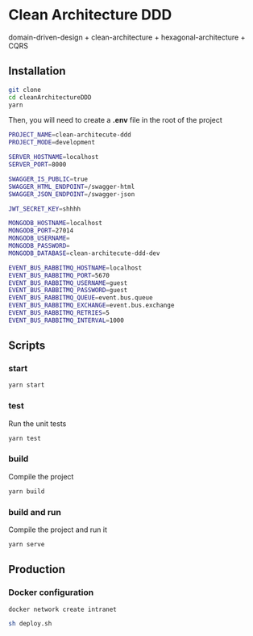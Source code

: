 # Clean Architecture DDD

domain-driven-design + clean-architecture + hexagonal-architecture + CQRS

## Installation

```bash
git clone 
cd cleanArchitectureDDD
yarn
```

Then, you will need to create a **.env** file in the root of the project

```bash
PROJECT_NAME=clean-architecute-ddd
PROJECT_MODE=development

SERVER_HOSTNAME=localhost
SERVER_PORT=8000

SWAGGER_IS_PUBLIC=true
SWAGGER_HTML_ENDPOINT=/swagger-html
SWAGGER_JSON_ENDPOINT=/swagger-json

JWT_SECRET_KEY=shhhh

MONGODB_HOSTNAME=localhost
MONGODB_PORT=27014
MONGODB_USERNAME=
MONGODB_PASSWORD=
MONGODB_DATABASE=clean-architecute-ddd-dev

EVENT_BUS_RABBITMQ_HOSTNAME=localhost
EVENT_BUS_RABBITMQ_PORT=5670
EVENT_BUS_RABBITMQ_USERNAME=guest
EVENT_BUS_RABBITMQ_PASSWORD=guest
EVENT_BUS_RABBITMQ_QUEUE=event.bus.queue
EVENT_BUS_RABBITMQ_EXCHANGE=event.bus.exchange
EVENT_BUS_RABBITMQ_RETRIES=5
EVENT_BUS_RABBITMQ_INTERVAL=1000
```

## Scripts

### start

```bash
yarn start
```

### test

Run the unit tests

```bash
yarn test
```

### build

Compile the project

```bash
yarn build
```

### build and run

Compile the project and run it

```bash
yarn serve
```

## Production

### Docker configuration

```bash
docker network create intranet

sh deploy.sh
```
